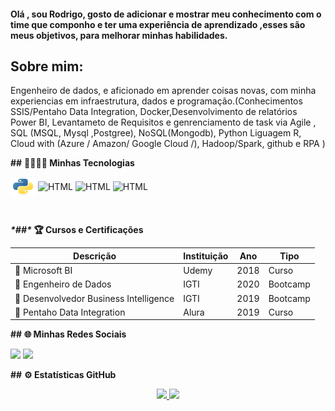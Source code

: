 #### Olá , sou Rodrigo, gosto de adicionar e mostrar meu conhecimento com o time que componho e ter uma experiência de aprendizado ,esses  são meus objetivos, para melhorar minhas habilidades.

## Sobre mim: 

<div>
    <p>
        Engenheiro de dados, e aficionado em aprender coisas novas, com minha experiencias em infraestrutura, dados e programação.(Conhecimentos SSIS/Pentaho Data Integration, Docker,Desenvolvimento de relatórios Power BI, Levantameto de Requisitos e genrenciamento de task via Agile , SQL (MSQL, Mysql ,Postgree), NoSQL(Mongodb), Python
Liguagem R, Cloud with (Azure / Amazon/ Google Cloud /), Hadoop/Spark, github e RPA )
    </p>
</div>

**##** **👨🏽‍💻🚀 Minhas Tecnologias**  

<div style="display: inline_block" >
<img align="center" alt="Python" height="30" width="40" src="https://raw.githubusercontent.com/devicons/devicon/master/icons/python/python-original.svg"> 
  <img align="center" alt="HTML" height="30" width="40" src="https://cdn.jsdelivr.net/gh/devicons/devicon/icons/r/r-original.svg">
    <img align="center" alt="HTML" heigt="30" width="40" src="https://cdn.jsdelivr.net/gh/devicons/devicon/icons/arduino/arduino-original.svg" >
     <img align="center" alt="HTML" heigt="30" width="40"     src="https://cdn.jsdelivr.net/gh/devicons/devicon/icons/git/git-original.svg">
​    

​    

</div>

***\*##\** 🏆  Cursos e Certificações**



<table>
<thead>
<tr>
<th>Descrição</th>
<th>Instituição</th>
<th>Ano</th>
<th>Tipo</th>
</tr>
</thead>
<tbody>
<tr>
<td><g-emoji class="g-emoji" alias="medal_sports" fallback-src="https://github.githubassets.com/images/icons/emoji/unicode/1f3c5.png">🏅</g-emoji> Microsoft BI</td>
<td>Udemy</td>
<td>2018</td>
<td>Curso</td>
</tr>
<tr>
<td><g-emoji class="g-emoji" alias="medal_sports" fallback-src="https://github.githubassets.com/images/icons/emoji/unicode/1f3c5.png">🏅</g-emoji>  Engenheiro de Dados</td>
<td>IGTI</td>
<td>2020</td>
<td>Bootcamp</td>
</tr>
<tr>
<td><g-emoji class="g-emoji" alias="medal_sports" fallback-src="https://github.githubassets.com/images/icons/emoji/unicode/1f3c5.png">🏅</g-emoji> Desenvolvedor Business Intelligence </td>
<td>IGTI</td>
<td>2019</td>
<td>Bootcamp</td>
</tr>
<tr>
<td><g-emoji class="g-emoji" alias="medal_sports" fallback-src="https://github.githubassets.com/images/icons/emoji/unicode/1f3c5.png">🏅</g-emoji> Pentaho Data Integration </td>
<td>Alura</td>
<td>2019</td>
<td>Curso</td>
</tr>    
    
</tbody>
</table>





**##** **🌐 Minhas Redes Sociais**

<div>
      <a href=https://www.linkedin.com/in/rocarva"" target="_blank"><img src="https://img.shields.io/badge/-LinkedIn-%230077B5?style=for-the-badge&logo=linkedin&logoColor=white" target="_blank"></a> 
     <a href="https://www.instagram.com/rocarvablack/" target="_blank"><img src="https://img.shields.io/badge/-Instagram-%23E4405F?style=for-the-badge&logo=instagram&logoColor=white" target="_blank"></a>



</div>



**##** **⚙️ Estatísticas GitHub**

<div align="center">
	<a href="https://github.com/rocarva">
	<img height="160em" src="https://github-readme-stats.vercel.app/api?username=rocarva&show_icons=true&theme=dark&include_all_commits=true&count_private=true"/>
     <img height="160em" src="https://github-readme-stats.vercel.app/api/top-langs/?username=rocarva&layout=compact&langs_count=7&theme=dark"/>


</div>

